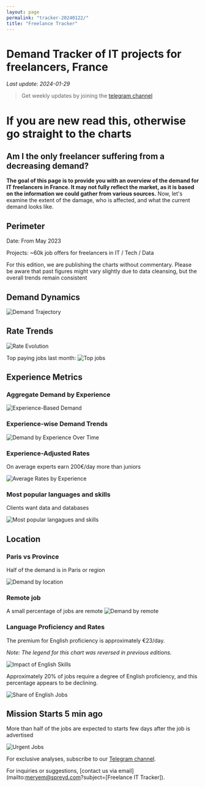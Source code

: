 ```yaml
---
layout: page
permalink: "tracker-20240122/"
title: "Freelance Tracker"
---
```

# Demand Tracker of IT projects for freelancers, France

*Last update: 2024-01-29*

> Get weekly updates by joining the [telegram
> channel](https://t.me/+3y9PJaF335UxYTg0)

# If you are new read this, otherwise go straight to the charts

## Am I the only freelancer suffering from a decreasing demand?

**The goal of this page is to provide you with an overview of the demand for IT freelancers in France. It may not fully reflect the market, as it is based on the information we could gather from various sources.**
Now, let's examine the extent of the damage, who is affected, and what the current demand looks like.

## Perimeter

Date: From May 2023

Projects: ~60k job offers for freelancers in IT / Tech / Data

For this edition, we are publishing the charts without commentary. Please be aware that past figures might vary slightly due to data cleansing, but the overall trends remain consistent

## Demand Dynamics

![Demand Trajectory](figs/20240122_missions_by_week.png)

## Rate Trends

![Rate Evolution](figs/20240122_missions_by_week_rate.png)

Top paying jobs last month:
![Top jobs](figs/20240122_top5_paid_latex.png)

## Experience Metrics

### Aggregate Demand by Experience

![Experience-Based Demand](figs/20240122_exp_lvl.png)

### Experience-wise Demand Trends

![Demand by Experience Over Time](figs/20240122_missions_by_week_exp.png)

### Experience-Adjusted Rates

On average experts earn 200€/day more than juniors

![Average Rates by Experience](figs/20240122_exp_lvl_rate.png)

### Most popular languages and skills

Clients want data and databases

![Most popular langagues and skills](figs/20240122_missions_by_skill.png)

## Location

### Paris vs Province

Half of the demand is in Paris or region

![Demand by location](figs/20240122_missions_by_location.png)

### Remote job

A small percentage of jobs are remote
![Demand by remote](figs/20240122_missions_by_remote.png)

### Language Proficiency and Rates

The premium for English proficiency is approximately €23/day.

*Note: The legend for this chart was reversed in previous editions.*

![Impact of English Skills](figs/20240122_missions_anglais_rate.png)

Approximately 20% of jobs require a degree of English proficiency, and this percentage appears to be declining.

![Share of English Jobs](figs/20240122_missions_anglais.png)

## Mission Starts 5 min ago

More than half of the jobs are expected to starts few days after the job is advertised

![Urgent Jobs](figs/20240122_missions_by_urgent.png)

For exclusive analyses, subscribe to our [Telegram channel](https://t.me/+3y9PJaF335UxYTg0).

For inquiries or suggestions, [contact us via email](mailto:meryem@spreyd.com?subject=[Freelance IT Tracker]).
